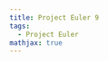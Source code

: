 ```yaml
---
title: Project Euler 9
tags:
  - Project Euler
mathjax: true
---
```

<escape><!-- more --></escape>
